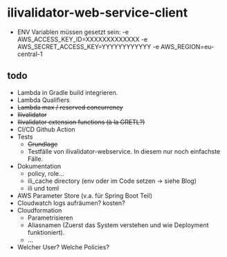 # ilivalidator-web-service-client

- ENV Variablen müssen gesetzt sein: -e AWS_ACCESS_KEY_ID=XXXXXXXXXXXXX -e AWS_SECRET_ACCESS_KEY=YYYYYYYYYYYY -e AWS_REGION=eu-central-1

## todo
- Lambda in Gradle build integrieren.
- Lambda Qualifiers
- ~~Lambda max / reserved concurrency~~
- ~~Ilivalidator~~
- ~~Ilivalidator extension functions (à la GRETL?)~~
- CI/CD Github Action
- Tests
  * ~~Grundlage~~
  * Testfälle von ilivalidator-webservice. In diesem nur noch einfachste Fälle.
- Dokumentation
  * policy, role...
  * ili_cache directory (env oder im Code setzen -> siehe Blog)
  * ili und toml
- AWS Parameter Store (v.a. für Spring Boot Teil)
- Cloudwatch logs aufräumen? kosten?
- Cloudformation
  * Parametrisieren
  * Aliasnamen (Zuerst das System verstehen und wie Deployment funktioniert).
  * ...
- Welcher User? Welche Policies?
